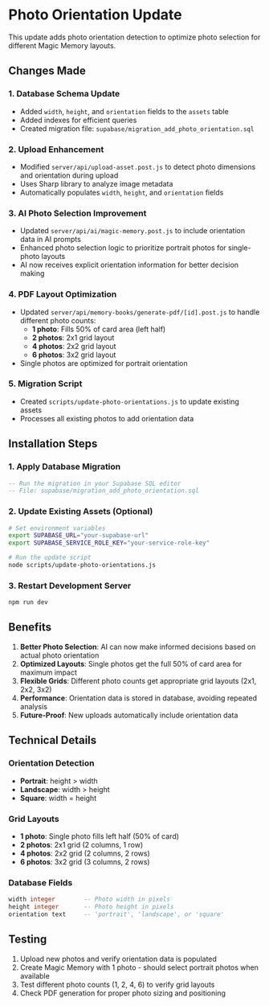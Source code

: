 # Photo Orientation Update

This update adds photo orientation detection to optimize photo selection for different Magic Memory layouts.

## Changes Made

### 1. Database Schema Update
- Added `width`, `height`, and `orientation` fields to the `assets` table
- Added indexes for efficient queries
- Created migration file: `supabase/migration_add_photo_orientation.sql`

### 2. Upload Enhancement
- Modified `server/api/upload-asset.post.js` to detect photo dimensions and orientation during upload
- Uses Sharp library to analyze image metadata
- Automatically populates `width`, `height`, and `orientation` fields

### 3. AI Photo Selection Improvement
- Updated `server/api/ai/magic-memory.post.js` to include orientation data in AI prompts
- Enhanced photo selection logic to prioritize portrait photos for single-photo layouts
- AI now receives explicit orientation information for better decision making

### 4. PDF Layout Optimization
- Updated `server/api/memory-books/generate-pdf/[id].post.js` to handle different photo counts:
  - **1 photo**: Fills 50% of card area (left half)
  - **2 photos**: 2x1 grid layout
  - **4 photos**: 2x2 grid layout  
  - **6 photos**: 3x2 grid layout
- Single photos are optimized for portrait orientation

### 5. Migration Script
- Created `scripts/update-photo-orientations.js` to update existing assets
- Processes all existing photos to add orientation data

## Installation Steps

### 1. Apply Database Migration
```sql
-- Run the migration in your Supabase SQL editor
-- File: supabase/migration_add_photo_orientation.sql
```

### 2. Update Existing Assets (Optional)
```bash
# Set environment variables
export SUPABASE_URL="your-supabase-url"
export SUPABASE_SERVICE_ROLE_KEY="your-service-role-key"

# Run the update script
node scripts/update-photo-orientations.js
```

### 3. Restart Development Server
```bash
npm run dev
```

## Benefits

1. **Better Photo Selection**: AI can now make informed decisions based on actual photo orientation
2. **Optimized Layouts**: Single photos get the full 50% of card area for maximum impact
3. **Flexible Grids**: Different photo counts get appropriate grid layouts (2x1, 2x2, 3x2)
4. **Performance**: Orientation data is stored in database, avoiding repeated analysis
5. **Future-Proof**: New uploads automatically include orientation data

## Technical Details

### Orientation Detection
- **Portrait**: height > width
- **Landscape**: width > height  
- **Square**: width = height

### Grid Layouts
- **1 photo**: Single photo fills left half (50% of card)
- **2 photos**: 2x1 grid (2 columns, 1 row)
- **4 photos**: 2x2 grid (2 columns, 2 rows)
- **6 photos**: 3x2 grid (3 columns, 2 rows)

### Database Fields
```sql
width integer        -- Photo width in pixels
height integer       -- Photo height in pixels  
orientation text     -- 'portrait', 'landscape', or 'square'
```

## Testing

1. Upload new photos and verify orientation data is populated
2. Create Magic Memory with 1 photo - should select portrait photos when available
3. Test different photo counts (1, 2, 4, 6) to verify grid layouts
4. Check PDF generation for proper photo sizing and positioning 